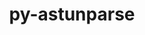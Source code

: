 ---
title: "py-astunparse"
layout: cache
categories: [package, develop]
meta: {"compilers": ["gcc@11.4.0", "none"], "num_specs": 104, "num_specs_by_stack": {"e4s": 26, "e4s-neoverse_v1": 4, "ml-darwin-aarch64-mps": 23, "ml-linux-aarch64-cpu": 25, "ml-linux-aarch64-cuda": 25, "ml-linux-x86_64-cpu": 25, "ml-linux-x86_64-cuda": 25, "ml-linux-x86_64-rocm": 12, "root": 104}, "oss": ["sequoia", "ubuntu22.04", "ubuntu24.04"], "platforms": ["darwin", "linux"], "stacks": ["e4s", "e4s-neoverse_v1", "ml-darwin-aarch64-mps", "ml-linux-aarch64-cpu", "ml-linux-aarch64-cuda", "ml-linux-x86_64-cpu", "ml-linux-x86_64-cuda", "ml-linux-x86_64-rocm", "root"], "targets": ["aarch64", "neoverse_v1", "x86_64_v3"], "versions": ["1.6.3"]}
spec_details: [{"compiler": "none", "hash": "27jpozshfsrrzmvbuxnefhrth4o46rp5", "os": "ubuntu24.04", "platform": "linux", "size": "-", "stacks": ["ml-linux-x86_64-cpu", "ml-linux-x86_64-cuda", "root"], "target": "x86_64_v3", "variants": ["build_system=python_pip"], "versions": ["1.6.3"]}, {"compiler": "none", "hash": "27vcaf4bbkbicxqgpql766wewsarh3op", "os": "ubuntu24.04", "platform": "linux", "size": "-", "stacks": ["ml-linux-aarch64-cpu", "ml-linux-aarch64-cuda", "root"], "target": "aarch64", "variants": ["build_system=python_pip"], "versions": ["1.6.3"]}, {"compiler": "none", "hash": "2eel5r5uzss2tzk4qvpwnxkjmexatado", "os": "ubuntu24.04", "platform": "linux", "size": "-", "stacks": ["ml-linux-aarch64-cpu", "ml-linux-aarch64-cuda", "root"], "target": "aarch64", "variants": ["build_system=python_pip"], "versions": ["1.6.3"]}, {"compiler": "none", "hash": "353w2iyioq5llzzfo2h7oqjbobgtvcqx", "os": "sequoia", "platform": "darwin", "size": "-", "stacks": ["ml-darwin-aarch64-mps", "root"], "target": "aarch64", "variants": ["build_system=python_pip"], "versions": ["1.6.3"]}, {"compiler": "none", "hash": "3csq2sx7kqbffr6l2htuxepyfydvicef", "os": "ubuntu22.04", "platform": "linux", "size": "-", "stacks": ["e4s", "root"], "target": "x86_64_v3", "variants": ["build_system=python_pip"], "versions": ["1.6.3"]}, {"compiler": "none", "hash": "3ppjfyb656nnygkf3fnplttft7hsfdjf", "os": "ubuntu22.04", "platform": "linux", "size": "-", "stacks": ["e4s", "root"], "target": "x86_64_v3", "variants": ["build_system=python_pip"], "versions": ["1.6.3"]}, {"compiler": "none", "hash": "3qjfe66ngibcvfyvmhbxrynvymapn33m", "os": "ubuntu24.04", "platform": "linux", "size": "-", "stacks": ["ml-linux-aarch64-cpu", "ml-linux-aarch64-cuda", "root"], "target": "aarch64", "variants": ["build_system=python_pip"], "versions": ["1.6.3"]}, {"compiler": "none", "hash": "4e2gumujwsjemj6ny737c25hu6dlqo7r", "os": "ubuntu24.04", "platform": "linux", "size": "-", "stacks": ["ml-linux-x86_64-cpu", "ml-linux-x86_64-cuda", "ml-linux-x86_64-rocm", "root"], "target": "x86_64_v3", "variants": ["build_system=python_pip"], "versions": ["1.6.3"]}, {"compiler": "none", "hash": "4or6pyhe4ccky5lnvdg2htftsikvb5c6", "os": "sequoia", "platform": "darwin", "size": "-", "stacks": ["ml-darwin-aarch64-mps", "root"], "target": "aarch64", "variants": ["build_system=python_pip"], "versions": ["1.6.3"]}, {"compiler": "none", "hash": "4syffw2joago74tgyk37cuzpqhugepgj", "os": "ubuntu22.04", "platform": "linux", "size": "-", "stacks": ["e4s", "root"], "target": "x86_64_v3", "variants": ["build_system=python_pip"], "versions": ["1.6.3"]}, {"compiler": "none", "hash": "55bbigaov4pzrs5m55m2dkkvnqeb7per", "os": "ubuntu24.04", "platform": "linux", "size": "-", "stacks": ["ml-linux-x86_64-cpu", "ml-linux-x86_64-cuda", "root"], "target": "x86_64_v3", "variants": ["build_system=python_pip"], "versions": ["1.6.3"]}, {"compiler": "none", "hash": "5brozpppnfpxpjuepuxkalxkpu4qkzfi", "os": "ubuntu24.04", "platform": "linux", "size": "-", "stacks": ["ml-linux-x86_64-cpu", "ml-linux-x86_64-cuda", "ml-linux-x86_64-rocm", "root"], "target": "x86_64_v3", "variants": ["build_system=python_pip"], "versions": ["1.6.3"]}, {"compiler": "none", "hash": "5fblkmbiu6c6cjoq3xwkymbr37bsc5b3", "os": "ubuntu24.04", "platform": "linux", "size": "-", "stacks": ["ml-linux-aarch64-cpu", "ml-linux-aarch64-cuda", "root"], "target": "aarch64", "variants": ["build_system=python_pip"], "versions": ["1.6.3"]}, {"compiler": "none", "hash": "5xigv2dslqgbluqf4uxoejwyt4vees64", "os": "ubuntu24.04", "platform": "linux", "size": "-", "stacks": ["ml-linux-x86_64-rocm", "root"], "target": "x86_64_v3", "variants": ["build_system=python_pip"], "versions": ["1.6.3"]}, {"compiler": "none", "hash": "66ognjdwsdcvm2uz3ykd26qawzzpaagn", "os": "ubuntu22.04", "platform": "linux", "size": "-", "stacks": ["e4s", "root"], "target": "x86_64_v3", "variants": ["build_system=python_pip"], "versions": ["1.6.3"]}, {"compiler": "gcc@11.4.0", "hash": "6ibfzd4zj3es6yols3h3yzsso3vsjlwm", "os": "ubuntu22.04", "platform": "linux", "size": "-", "stacks": ["e4s-neoverse_v1", "root"], "target": "neoverse_v1", "variants": ["build_system=python_pip"], "versions": ["1.6.3"]}, {"compiler": "none", "hash": "6u43nsvzi555po3m3slnav45mrgsffio", "os": "ubuntu24.04", "platform": "linux", "size": "-", "stacks": ["ml-linux-aarch64-cpu", "ml-linux-aarch64-cuda", "root"], "target": "aarch64", "variants": ["build_system=python_pip"], "versions": ["1.6.3"]}, {"compiler": "none", "hash": "6uwbufqxwj6izurw5y4z7a5qtgo4gcit", "os": "ubuntu22.04", "platform": "linux", "size": "-", "stacks": ["e4s", "root"], "target": "x86_64_v3", "variants": ["build_system=python_pip"], "versions": ["1.6.3"]}, {"compiler": "none", "hash": "74g7h4n652kw3wlrcwflvaqknuvxcic2", "os": "sequoia", "platform": "darwin", "size": "-", "stacks": ["ml-darwin-aarch64-mps", "root"], "target": "aarch64", "variants": ["build_system=python_pip"], "versions": ["1.6.3"]}, {"compiler": "none", "hash": "aexx5nozffmujafr2n6vs42zox64qkg6", "os": "ubuntu22.04", "platform": "linux", "size": "-", "stacks": ["e4s", "root"], "target": "x86_64_v3", "variants": ["build_system=python_pip"], "versions": ["1.6.3"]}, {"compiler": "none", "hash": "ah5begcso6r33v23anzhiovfpi7ajbzq", "os": "ubuntu24.04", "platform": "linux", "size": "-", "stacks": ["ml-linux-aarch64-cpu", "ml-linux-aarch64-cuda", "root"], "target": "aarch64", "variants": ["build_system=python_pip"], "versions": ["1.6.3"]}, {"compiler": "none", "hash": "b5nidpvkyrfm46esm6pwv6rvbry4i6me", "os": "ubuntu22.04", "platform": "linux", "size": "-", "stacks": ["e4s", "root"], "target": "x86_64_v3", "variants": ["build_system=python_pip"], "versions": ["1.6.3"]}, {"compiler": "none", "hash": "bkc4rwvycbxdi4de6n3begbuzms5pxiy", "os": "sequoia", "platform": "darwin", "size": "-", "stacks": ["ml-darwin-aarch64-mps", "root"], "target": "aarch64", "variants": ["build_system=python_pip"], "versions": ["1.6.3"]}, {"compiler": "none", "hash": "byh4itoywav7gdjj43mwyoawmnpf6fqg", "os": "ubuntu22.04", "platform": "linux", "size": "-", "stacks": ["e4s", "root"], "target": "x86_64_v3", "variants": ["build_system=python_pip"], "versions": ["1.6.3"]}, {"compiler": "none", "hash": "c42cqurnfqyfdg6exymt4hznjwji23j2", "os": "ubuntu24.04", "platform": "linux", "size": "-", "stacks": ["ml-linux-x86_64-cpu", "ml-linux-x86_64-cuda", "ml-linux-x86_64-rocm", "root"], "target": "x86_64_v3", "variants": ["build_system=python_pip"], "versions": ["1.6.3"]}, {"compiler": "none", "hash": "c64st6trosgpyrbpp7gqb6h4xph25wvo", "os": "ubuntu22.04", "platform": "linux", "size": "-", "stacks": ["e4s", "root"], "target": "x86_64_v3", "variants": ["build_system=python_pip"], "versions": ["1.6.3"]}, {"compiler": "none", "hash": "cp4r6c3oisiyqz33ll2yjfpnbuxelrnm", "os": "sequoia", "platform": "darwin", "size": "-", "stacks": ["ml-darwin-aarch64-mps", "root"], "target": "aarch64", "variants": ["build_system=python_pip"], "versions": ["1.6.3"]}, {"compiler": "none", "hash": "d34p2dnvpr3rhlwuhvpvgqgfgbrxfojc", "os": "sequoia", "platform": "darwin", "size": "-", "stacks": ["ml-darwin-aarch64-mps", "root"], "target": "aarch64", "variants": ["build_system=python_pip"], "versions": ["1.6.3"]}, {"compiler": "none", "hash": "djzaucu7xd2dtlq54ddm43egxwgcwrdp", "os": "ubuntu24.04", "platform": "linux", "size": "-", "stacks": ["ml-linux-x86_64-cpu", "ml-linux-x86_64-cuda", "ml-linux-x86_64-rocm", "root"], "target": "x86_64_v3", "variants": ["build_system=python_pip"], "versions": ["1.6.3"]}, {"compiler": "none", "hash": "e23kd6onswgwxrtry64l7bylyrshueh7", "os": "sequoia", "platform": "darwin", "size": "-", "stacks": ["ml-darwin-aarch64-mps", "root"], "target": "aarch64", "variants": ["build_system=python_pip"], "versions": ["1.6.3"]}, {"compiler": "none", "hash": "eaawxzwvvkgcnkrr5hbmczgxfkgrbcny", "os": "ubuntu24.04", "platform": "linux", "size": "-", "stacks": ["ml-linux-aarch64-cpu", "ml-linux-aarch64-cuda", "root"], "target": "aarch64", "variants": ["build_system=python_pip"], "versions": ["1.6.3"]}, {"compiler": "none", "hash": "eeyrvmin5jzji6hcnpkag4m6qyn3udij", "os": "ubuntu22.04", "platform": "linux", "size": "-", "stacks": ["e4s", "root"], "target": "x86_64_v3", "variants": ["build_system=python_pip"], "versions": ["1.6.3"]}, {"compiler": "none", "hash": "ekjexesfjrz2o6k5xxzdsvdw7mk2smrw", "os": "ubuntu24.04", "platform": "linux", "size": "-", "stacks": ["ml-linux-x86_64-cpu", "ml-linux-x86_64-cuda", "ml-linux-x86_64-rocm", "root"], "target": "x86_64_v3", "variants": ["build_system=python_pip"], "versions": ["1.6.3"]}, {"compiler": "none", "hash": "fxenboqsr3dffwgi6njrgztyzgfqnogd", "os": "ubuntu24.04", "platform": "linux", "size": "-", "stacks": ["ml-linux-x86_64-cpu", "ml-linux-x86_64-cuda", "root"], "target": "x86_64_v3", "variants": ["build_system=python_pip"], "versions": ["1.6.3"]}, {"compiler": "none", "hash": "gdfk47gimvqiq2dcpuid2hpvgmhmmlqw", "os": "ubuntu22.04", "platform": "linux", "size": "-", "stacks": ["e4s", "root"], "target": "x86_64_v3", "variants": ["build_system=python_pip"], "versions": ["1.6.3"]}, {"compiler": "none", "hash": "giqj372qv5bhmqt7pvvxu6xbx4rrjm6s", "os": "ubuntu24.04", "platform": "linux", "size": "-", "stacks": ["ml-linux-x86_64-cpu", "ml-linux-x86_64-cuda", "root"], "target": "x86_64_v3", "variants": ["build_system=python_pip"], "versions": ["1.6.3"]}, {"compiler": "none", "hash": "grqrz42gtx63vjmjgdmxq4ju46tjxgvi", "os": "sequoia", "platform": "darwin", "size": "-", "stacks": ["ml-darwin-aarch64-mps", "root"], "target": "aarch64", "variants": ["build_system=python_pip"], "versions": ["1.6.3"]}, {"compiler": "none", "hash": "gsugyd3lsm4hzpitakqfo4xws4yvxezk", "os": "ubuntu24.04", "platform": "linux", "size": "-", "stacks": ["ml-linux-x86_64-cpu", "ml-linux-x86_64-cuda", "ml-linux-x86_64-rocm", "root"], "target": "x86_64_v3", "variants": ["build_system=python_pip"], "versions": ["1.6.3"]}, {"compiler": "none", "hash": "gtdxqnnvtb37k7jy44b7s3pdpemh4epx", "os": "sequoia", "platform": "darwin", "size": "-", "stacks": ["ml-darwin-aarch64-mps", "root"], "target": "aarch64", "variants": ["build_system=python_pip"], "versions": ["1.6.3"]}, {"compiler": "none", "hash": "gtkdskhfbmprxbmbb5pvcs3irezshx6k", "os": "ubuntu24.04", "platform": "linux", "size": "-", "stacks": ["ml-linux-x86_64-cpu", "ml-linux-x86_64-cuda", "ml-linux-x86_64-rocm", "root"], "target": "x86_64_v3", "variants": ["build_system=python_pip"], "versions": ["1.6.3"]}, {"compiler": "none", "hash": "gw7qwkguspkmng2qzls3enixea5fdvso", "os": "ubuntu24.04", "platform": "linux", "size": "-", "stacks": ["ml-linux-x86_64-cpu", "ml-linux-x86_64-cuda", "ml-linux-x86_64-rocm", "root"], "target": "x86_64_v3", "variants": ["build_system=python_pip"], "versions": ["1.6.3"]}, {"compiler": "none", "hash": "hi2qzef2ulyonaooys5rsvvnv27hct4q", "os": "ubuntu24.04", "platform": "linux", "size": "-", "stacks": ["ml-linux-aarch64-cpu", "ml-linux-aarch64-cuda", "root"], "target": "aarch64", "variants": ["build_system=python_pip"], "versions": ["1.6.3"]}, {"compiler": "none", "hash": "hk474ond32nnlcf43adff4rekmdg727q", "os": "ubuntu22.04", "platform": "linux", "size": "-", "stacks": ["e4s", "root"], "target": "x86_64_v3", "variants": ["build_system=python_pip"], "versions": ["1.6.3"]}, {"compiler": "none", "hash": "hsyt4dk2mzdgberw7ypua2d6q7qv7g4n", "os": "ubuntu24.04", "platform": "linux", "size": "-", "stacks": ["ml-linux-aarch64-cpu", "ml-linux-aarch64-cuda", "root"], "target": "aarch64", "variants": ["build_system=python_pip"], "versions": ["1.6.3"]}, {"compiler": "none", "hash": "i6ecz25rrjzpqbrecfjqylt6njc2fnnk", "os": "ubuntu24.04", "platform": "linux", "size": "-", "stacks": ["ml-linux-x86_64-cpu", "ml-linux-x86_64-cuda", "root"], "target": "x86_64_v3", "variants": ["build_system=python_pip"], "versions": ["1.6.3"]}, {"compiler": "none", "hash": "iidfyffxkdij7teky5xu3u44ub374ome", "os": "ubuntu24.04", "platform": "linux", "size": "-", "stacks": ["ml-linux-aarch64-cpu", "ml-linux-aarch64-cuda", "root"], "target": "aarch64", "variants": ["build_system=python_pip"], "versions": ["1.6.3"]}, {"compiler": "none", "hash": "ikw7md5ruj2ryy27ethqifaazwdmfikp", "os": "ubuntu22.04", "platform": "linux", "size": "-", "stacks": ["e4s", "root"], "target": "x86_64_v3", "variants": ["build_system=python_pip"], "versions": ["1.6.3"]}, {"compiler": "none", "hash": "jgwy5k2jbtcholasrhmwl5lfbu7fwogf", "os": "sequoia", "platform": "darwin", "size": "-", "stacks": ["ml-darwin-aarch64-mps", "root"], "target": "aarch64", "variants": ["build_system=python_pip"], "versions": ["1.6.3"]}, {"compiler": "none", "hash": "jj2zsidmvjnepn7ei5lsij7v5jqisuuu", "os": "ubuntu24.04", "platform": "linux", "size": "-", "stacks": ["ml-linux-aarch64-cpu", "ml-linux-aarch64-cuda", "root"], "target": "aarch64", "variants": ["build_system=python_pip"], "versions": ["1.6.3"]}, {"compiler": "none", "hash": "jjrbk6fbgym5iwmya7dqepdlzzgs3zsh", "os": "sequoia", "platform": "darwin", "size": "-", "stacks": ["ml-darwin-aarch64-mps", "root"], "target": "aarch64", "variants": ["build_system=python_pip"], "versions": ["1.6.3"]}, {"compiler": "none", "hash": "k2kwkrfxcf5xxty2lxo4pzntur2g7x2p", "os": "sequoia", "platform": "darwin", "size": "-", "stacks": ["ml-darwin-aarch64-mps", "root"], "target": "aarch64", "variants": ["build_system=python_pip"], "versions": ["1.6.3"]}, {"compiler": "none", "hash": "k7y6y7bg7nqh22jdcuekzr6ikq4boibn", "os": "ubuntu24.04", "platform": "linux", "size": "-", "stacks": ["ml-linux-aarch64-cpu", "ml-linux-aarch64-cuda", "root"], "target": "aarch64", "variants": ["build_system=python_pip"], "versions": ["1.6.3"]}, {"compiler": "none", "hash": "kbbe2fqjreyn7niwpzrwtt4vqmfduqvh", "os": "ubuntu24.04", "platform": "linux", "size": "-", "stacks": ["ml-linux-aarch64-cpu", "ml-linux-aarch64-cuda", "root"], "target": "aarch64", "variants": ["build_system=python_pip"], "versions": ["1.6.3"]}, {"compiler": "none", "hash": "kfltzkrgjoj6fw7adgyied6nxbgqix2r", "os": "sequoia", "platform": "darwin", "size": "-", "stacks": ["ml-darwin-aarch64-mps", "root"], "target": "aarch64", "variants": ["build_system=python_pip"], "versions": ["1.6.3"]}, {"compiler": "none", "hash": "kkv3hllfujq5xqkqvzxam77ntnmwnmwy", "os": "ubuntu24.04", "platform": "linux", "size": "-", "stacks": ["ml-linux-aarch64-cpu", "ml-linux-aarch64-cuda", "root"], "target": "aarch64", "variants": ["build_system=python_pip"], "versions": ["1.6.3"]}, {"compiler": "none", "hash": "klmq2hsxwqkcspd2v6mbarp2asqx4grt", "os": "ubuntu22.04", "platform": "linux", "size": "-", "stacks": ["e4s", "root"], "target": "x86_64_v3", "variants": ["build_system=python_pip"], "versions": ["1.6.3"]}, {"compiler": "none", "hash": "l4dtbsnbepzzzxmqohmcdtcwl4qiyhp2", "os": "ubuntu24.04", "platform": "linux", "size": "-", "stacks": ["ml-linux-x86_64-cpu", "ml-linux-x86_64-cuda", "root"], "target": "x86_64_v3", "variants": ["build_system=python_pip"], "versions": ["1.6.3"]}, {"compiler": "none", "hash": "mef4pp4ivovouw5fshixjcx3ko2efbyl", "os": "sequoia", "platform": "darwin", "size": "-", "stacks": ["ml-darwin-aarch64-mps", "root"], "target": "aarch64", "variants": ["build_system=python_pip"], "versions": ["1.6.3"]}, {"compiler": "none", "hash": "mvvzdtlskqfhlyykdshvfy5vuolg3pt5", "os": "ubuntu24.04", "platform": "linux", "size": "-", "stacks": ["ml-linux-aarch64-cpu", "ml-linux-aarch64-cuda", "root"], "target": "aarch64", "variants": ["build_system=python_pip"], "versions": ["1.6.3"]}, {"compiler": "none", "hash": "n4yk6as2mthelxbfumxkisyr4nbcb45a", "os": "ubuntu24.04", "platform": "linux", "size": "-", "stacks": ["ml-linux-aarch64-cpu", "ml-linux-aarch64-cuda", "root"], "target": "aarch64", "variants": ["build_system=python_pip"], "versions": ["1.6.3"]}, {"compiler": "none", "hash": "n6mp5po52ob5423o4k3rjah2bsjrkgww", "os": "ubuntu22.04", "platform": "linux", "size": "-", "stacks": ["e4s", "root"], "target": "x86_64_v3", "variants": ["build_system=python_pip"], "versions": ["1.6.3"]}, {"compiler": "none", "hash": "nawicqtuv7wwg4edtssr2znsk4kqncr5", "os": "ubuntu22.04", "platform": "linux", "size": "-", "stacks": ["e4s", "root"], "target": "x86_64_v3", "variants": ["build_system=python_pip"], "versions": ["1.6.3"]}, {"compiler": "none", "hash": "nrcvghq67l47wl2ol4qhkcp6xeii6qd6", "os": "ubuntu24.04", "platform": "linux", "size": "-", "stacks": ["ml-linux-aarch64-cpu", "ml-linux-aarch64-cuda", "root"], "target": "aarch64", "variants": ["build_system=python_pip"], "versions": ["1.6.3"]}, {"compiler": "gcc@11.4.0", "hash": "nzkkkabhw2edx33ujgvm5gp7rrexbt7o", "os": "ubuntu22.04", "platform": "linux", "size": "-", "stacks": ["e4s-neoverse_v1", "root"], "target": "neoverse_v1", "variants": ["build_system=python_pip"], "versions": ["1.6.3"]}, {"compiler": "none", "hash": "opky74dxi2onf3enzuavzwbvy4xd4ksz", "os": "sequoia", "platform": "darwin", "size": "-", "stacks": ["ml-darwin-aarch64-mps", "root"], "target": "aarch64", "variants": ["build_system=python_pip"], "versions": ["1.6.3"]}, {"compiler": "none", "hash": "opry2trnjk43o667kv54qkcxkqw6prio", "os": "ubuntu24.04", "platform": "linux", "size": "-", "stacks": ["ml-linux-aarch64-cpu", "ml-linux-aarch64-cuda", "root"], "target": "aarch64", "variants": ["build_system=python_pip"], "versions": ["1.6.3"]}, {"compiler": "none", "hash": "pci5a7nxcgkyhasf4qcyt24ilgwzzrlx", "os": "ubuntu22.04", "platform": "linux", "size": "-", "stacks": ["e4s", "root"], "target": "x86_64_v3", "variants": ["build_system=python_pip"], "versions": ["1.6.3"]}, {"compiler": "none", "hash": "pkdmtsfdamicgft2xwyz5vp6aumuozhv", "os": "sequoia", "platform": "darwin", "size": "-", "stacks": ["ml-darwin-aarch64-mps", "root"], "target": "aarch64", "variants": ["build_system=python_pip"], "versions": ["1.6.3"]}, {"compiler": "none", "hash": "poz3utujjbnos4mhnne7psh3jch3euzk", "os": "ubuntu24.04", "platform": "linux", "size": "-", "stacks": ["ml-linux-aarch64-cpu", "ml-linux-aarch64-cuda", "root"], "target": "aarch64", "variants": ["build_system=python_pip"], "versions": ["1.6.3"]}, {"compiler": "none", "hash": "ppl5cximpqfkyqvoqh5yslqn3k3ebiiu", "os": "ubuntu24.04", "platform": "linux", "size": "-", "stacks": ["ml-linux-aarch64-cpu", "ml-linux-aarch64-cuda", "root"], "target": "aarch64", "variants": ["build_system=python_pip"], "versions": ["1.6.3"]}, {"compiler": "none", "hash": "q63bn4n6zrubn24mxyxsgr6f244ohyb4", "os": "ubuntu24.04", "platform": "linux", "size": "-", "stacks": ["ml-linux-x86_64-cpu", "ml-linux-x86_64-cuda", "ml-linux-x86_64-rocm", "root"], "target": "x86_64_v3", "variants": ["build_system=python_pip"], "versions": ["1.6.3"]}, {"compiler": "none", "hash": "q6iapxu4uxrlc6pau3rwoy3mjmd3do5w", "os": "ubuntu24.04", "platform": "linux", "size": "-", "stacks": ["ml-linux-aarch64-cpu", "ml-linux-aarch64-cuda", "root"], "target": "aarch64", "variants": ["build_system=python_pip"], "versions": ["1.6.3"]}, {"compiler": "none", "hash": "qaver4g6n7mf6sfhdx4s6fkzeq3eo6lo", "os": "ubuntu24.04", "platform": "linux", "size": "-", "stacks": ["ml-linux-aarch64-cpu", "ml-linux-aarch64-cuda", "root"], "target": "aarch64", "variants": ["build_system=python_pip"], "versions": ["1.6.3"]}, {"compiler": "none", "hash": "qcej5zzlj4xkwgkseht3cw3dkxawgd46", "os": "ubuntu22.04", "platform": "linux", "size": "-", "stacks": ["e4s", "root"], "target": "x86_64_v3", "variants": ["build_system=python_pip"], "versions": ["1.6.3"]}, {"compiler": "none", "hash": "qiaaw7ceschugiafana44yr6hde3recc", "os": "ubuntu24.04", "platform": "linux", "size": "-", "stacks": ["ml-linux-x86_64-cpu", "ml-linux-x86_64-cuda", "root"], "target": "x86_64_v3", "variants": ["build_system=python_pip"], "versions": ["1.6.3"]}, {"compiler": "none", "hash": "revt7yxbbabd3bks3onaklk5ue2leqas", "os": "sequoia", "platform": "darwin", "size": "-", "stacks": ["ml-darwin-aarch64-mps", "root"], "target": "aarch64", "variants": ["build_system=python_pip"], "versions": ["1.6.3"]}, {"compiler": "none", "hash": "rsjkvs6a4bq3vcjd3cgwdp43pp65grsf", "os": "ubuntu24.04", "platform": "linux", "size": "-", "stacks": ["ml-linux-aarch64-cpu", "ml-linux-aarch64-cuda", "root"], "target": "aarch64", "variants": ["build_system=python_pip"], "versions": ["1.6.3"]}, {"compiler": "none", "hash": "sapkxgeefjvxerpnd4yynqnp5ofz57lb", "os": "ubuntu22.04", "platform": "linux", "size": "-", "stacks": ["e4s", "root"], "target": "x86_64_v3", "variants": ["build_system=python_pip"], "versions": ["1.6.3"]}, {"compiler": "none", "hash": "sjnatykhdbnxniy6xnmuj4sm6hp3qrcd", "os": "sequoia", "platform": "darwin", "size": "-", "stacks": ["ml-darwin-aarch64-mps", "root"], "target": "aarch64", "variants": ["build_system=python_pip"], "versions": ["1.6.3"]}, {"compiler": "none", "hash": "sjz4k5uuyqjwmmphwgyn7cunyup6sysw", "os": "sequoia", "platform": "darwin", "size": "-", "stacks": ["ml-darwin-aarch64-mps", "root"], "target": "aarch64", "variants": ["build_system=python_pip"], "versions": ["1.6.3"]}, {"compiler": "none", "hash": "squzaencqy7djjxwmjmyp4g5lkf2tyyh", "os": "ubuntu24.04", "platform": "linux", "size": "-", "stacks": ["ml-linux-x86_64-cpu", "ml-linux-x86_64-cuda", "root"], "target": "x86_64_v3", "variants": ["build_system=python_pip"], "versions": ["1.6.3"]}, {"compiler": "none", "hash": "syhhalgp34qyt4ut66wnwe7w4nbxbhvu", "os": "ubuntu24.04", "platform": "linux", "size": "-", "stacks": ["ml-linux-x86_64-cpu", "ml-linux-x86_64-cuda", "ml-linux-x86_64-rocm", "root"], "target": "x86_64_v3", "variants": ["build_system=python_pip"], "versions": ["1.6.3"]}, {"compiler": "gcc@11.4.0", "hash": "t26my3abdj3aqm7wic7mbi53pn2hwvly", "os": "ubuntu22.04", "platform": "linux", "size": "-", "stacks": ["e4s-neoverse_v1", "root"], "target": "neoverse_v1", "variants": ["build_system=python_pip"], "versions": ["1.6.3"]}, {"compiler": "none", "hash": "t5xsebqvnkojzvtesadn2l63sanae6pg", "os": "ubuntu22.04", "platform": "linux", "size": "-", "stacks": ["e4s", "root"], "target": "x86_64_v3", "variants": ["build_system=python_pip"], "versions": ["1.6.3"]}, {"compiler": "none", "hash": "tb2huntpamktesfaj25o5bdd2ksxtrty", "os": "ubuntu22.04", "platform": "linux", "size": "-", "stacks": ["e4s", "root"], "target": "x86_64_v3", "variants": ["build_system=python_pip"], "versions": ["1.6.3"]}, {"compiler": "none", "hash": "tndyufi4cykuynn53pghdiq7vmjoes4g", "os": "ubuntu22.04", "platform": "linux", "size": "-", "stacks": ["e4s", "root"], "target": "x86_64_v3", "variants": ["build_system=python_pip"], "versions": ["1.6.3"]}, {"compiler": "none", "hash": "v4jy6b74m2dwew3zy77l6h6xgefzvkbd", "os": "ubuntu22.04", "platform": "linux", "size": "-", "stacks": ["e4s", "root"], "target": "x86_64_v3", "variants": ["build_system=python_pip"], "versions": ["1.6.3"]}, {"compiler": "none", "hash": "va5znmkhpd3qefg5u3zadylueocz2rkg", "os": "ubuntu22.04", "platform": "linux", "size": "-", "stacks": ["e4s", "root"], "target": "x86_64_v3", "variants": ["build_system=python_pip"], "versions": ["1.6.3"]}, {"compiler": "none", "hash": "vk3l7hltv44khuwqp3dbzw22tcwflprm", "os": "ubuntu24.04", "platform": "linux", "size": "-", "stacks": ["ml-linux-x86_64-cpu", "ml-linux-x86_64-cuda", "root"], "target": "x86_64_v3", "variants": ["build_system=python_pip"], "versions": ["1.6.3"]}, {"compiler": "none", "hash": "vur4s333iwwnsa3ahz23ma7w55vhwqlh", "os": "ubuntu22.04", "platform": "linux", "size": "-", "stacks": ["e4s", "root"], "target": "x86_64_v3", "variants": ["build_system=python_pip"], "versions": ["1.6.3"]}, {"compiler": "gcc@11.4.0", "hash": "vwdav246cwmoqfdzbpd4oabsgrncdkb2", "os": "ubuntu22.04", "platform": "linux", "size": "-", "stacks": ["e4s-neoverse_v1", "root"], "target": "neoverse_v1", "variants": ["build_system=python_pip"], "versions": ["1.6.3"]}, {"compiler": "none", "hash": "wa4rcq3qoblvsf6fpbtemkiq7snos5vv", "os": "sequoia", "platform": "darwin", "size": "-", "stacks": ["ml-darwin-aarch64-mps", "root"], "target": "aarch64", "variants": ["build_system=python_pip"], "versions": ["1.6.3"]}, {"compiler": "none", "hash": "wl7ib5j7nw3ziyxmopls5uzvvedk6eof", "os": "sequoia", "platform": "darwin", "size": "-", "stacks": ["ml-darwin-aarch64-mps", "root"], "target": "aarch64", "variants": ["build_system=python_pip"], "versions": ["1.6.3"]}, {"compiler": "none", "hash": "wvo4ujmn6q255k7jahoi2vy4nx6qwhmh", "os": "sequoia", "platform": "darwin", "size": "-", "stacks": ["ml-darwin-aarch64-mps", "root"], "target": "aarch64", "variants": ["build_system=python_pip"], "versions": ["1.6.3"]}, {"compiler": "none", "hash": "x7vlkyabpimptg6hyoxyulhrb4rueunf", "os": "ubuntu24.04", "platform": "linux", "size": "-", "stacks": ["ml-linux-x86_64-cpu", "ml-linux-x86_64-cuda", "root"], "target": "x86_64_v3", "variants": ["build_system=python_pip"], "versions": ["1.6.3"]}, {"compiler": "none", "hash": "xndyvgjetz24g5tr22srjdmgiebksfo7", "os": "ubuntu24.04", "platform": "linux", "size": "-", "stacks": ["ml-linux-x86_64-cpu", "ml-linux-x86_64-cuda", "root"], "target": "x86_64_v3", "variants": ["build_system=python_pip"], "versions": ["1.6.3"]}, {"compiler": "none", "hash": "xubfgmanmk5vk2vn7myw62zuktpnxlzk", "os": "ubuntu24.04", "platform": "linux", "size": "-", "stacks": ["ml-linux-x86_64-cpu", "ml-linux-x86_64-cuda", "root"], "target": "x86_64_v3", "variants": ["build_system=python_pip"], "versions": ["1.6.3"]}, {"compiler": "none", "hash": "ymvokzapvf43ntobgxt24ccpseue3pso", "os": "ubuntu24.04", "platform": "linux", "size": "-", "stacks": ["ml-linux-x86_64-cpu", "ml-linux-x86_64-cuda", "root"], "target": "x86_64_v3", "variants": ["build_system=python_pip"], "versions": ["1.6.3"]}, {"compiler": "none", "hash": "yqye2hvulvvdlpyj6pog4vzda2pflau6", "os": "ubuntu24.04", "platform": "linux", "size": "-", "stacks": ["ml-linux-aarch64-cpu", "ml-linux-aarch64-cuda", "root"], "target": "aarch64", "variants": ["build_system=python_pip"], "versions": ["1.6.3"]}, {"compiler": "none", "hash": "yrzdyrtmeqkfgsgcfqg2sfrxu3s3pikh", "os": "sequoia", "platform": "darwin", "size": "-", "stacks": ["ml-darwin-aarch64-mps", "root"], "target": "aarch64", "variants": ["build_system=python_pip"], "versions": ["1.6.3"]}, {"compiler": "none", "hash": "zkzckrlyelbwiwsq37frsk5bw5w4cvcw", "os": "ubuntu24.04", "platform": "linux", "size": "-", "stacks": ["ml-linux-x86_64-cpu", "ml-linux-x86_64-cuda", "root"], "target": "x86_64_v3", "variants": ["build_system=python_pip"], "versions": ["1.6.3"]}, {"compiler": "none", "hash": "zmjrs2bygs4zosybcjjaebvulxccw5oh", "os": "ubuntu22.04", "platform": "linux", "size": "-", "stacks": ["e4s", "root"], "target": "x86_64_v3", "variants": ["build_system=python_pip"], "versions": ["1.6.3"]}, {"compiler": "none", "hash": "zobg7xan43wmvqz7afq57mgzxckjn5ll", "os": "ubuntu24.04", "platform": "linux", "size": "-", "stacks": ["ml-linux-x86_64-cpu", "ml-linux-x86_64-cuda", "ml-linux-x86_64-rocm", "root"], "target": "x86_64_v3", "variants": ["build_system=python_pip"], "versions": ["1.6.3"]}, {"compiler": "none", "hash": "zzp4t3orsd4n53e5uwgkuoumvh44lh62", "os": "ubuntu24.04", "platform": "linux", "size": "-", "stacks": ["ml-linux-aarch64-cpu", "ml-linux-aarch64-cuda", "root"], "target": "aarch64", "variants": ["build_system=python_pip"], "versions": ["1.6.3"]}]
---